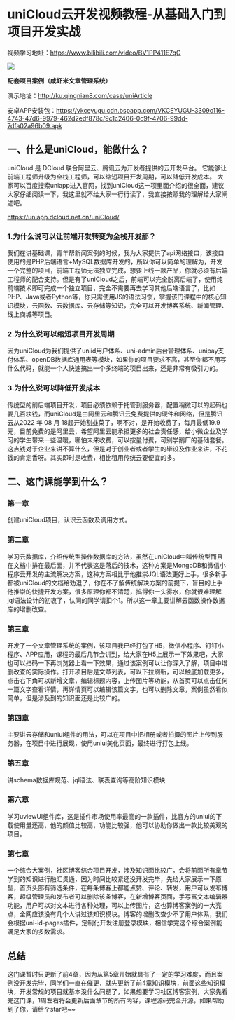 # uniCloud云开发视频教程-从基础入门到项目开发实战

视频学习地址：https://www.bilibili.com/video/BV1PP411E7qG

![](https://vkceyugu.cdn.bspapp.com/VKCEYUGU-3309c116-4743-47d6-9979-462d2edf878c/b422126b-d805-4a92-87f0-30624531cf53.jpg)



**配套项目案例（咸虾米文章管理系统）**

演示地址：http://ku.qingnian8.com/case/uniArticle

安卓APP安装包：https://vkceyugu.cdn.bspapp.com/VKCEYUGU-3309c116-4743-47d6-9979-462d2edf878c/9c1c2406-0c9f-4706-99dd-7dfa02a96b09.apk



## 一、什么是uniCloud，能做什么？

uniCloud 是 DCloud 联合阿里云、腾讯云为开发者提供的云开发平台。
它能够让前端工程师升级为全栈工程师，可以缩短项目开发周期，可以降低开发成本。
大家可以百度搜索uniapp进入官网，找到uniCloud这一项里面介绍的很全面，建议大家仔细阅读一下，我这里就不给大家一行行读了，我直接按照我的理解给大家阐述吧。

https://uniapp.dcloud.net.cn/uniCloud/



### 1.为什么说可以让前端开发转变为全栈开发那？

我们在讲基础课，青年帮新闻案例的时候，我为大家提供了api网络接口，该接口使用的是PHP后端语言+MySQL数据库开发的，所以你可以简单的理解为，开发一个完整的项目，前端工程师无法独立完成，想要上线一款产品，你就必须有后端工程师的配合支持。但是有了uniCloud之后，前端可以完全脱离后端了，使用纯前端技术即可完成一个独立项目，完全不需要再去学习其他后端语言了，比如PHP、Java或者Python等，你只需使用JS的语法习惯，掌握该门课程中的核心知识模块，云函数、云数据库、云存储等知识，完全可以开发博客系统、新闻管理、线上商城等项目。



### 2.为什么说可以缩短项目开发周期

因为uniCloud为我们提供了uniid用户体系、uni-admin后台管理体系、unipay支付体系、openDB数据库通用表等模块，如果你的项目要求不高，甚至你都不用写什么代码，就能一个人快速搞出一个多终端的项目出来，还是非常有吸引力的。



### 3.为什么说可以降低开发成本

传统型的前后端项目开发，项目必须依赖于托管到服务器，配置稍微可以的起码也要几百块钱，而uniCloud是由阿里云和腾讯云免费提供的硬件和网络，但是腾讯云从2022 年 08 月 18起开始割韭菜了，啊不对，是开始收费了，每月最低19.9元，目前免费的是阿里云，希望阿里云能承担更多的社会责任感，给小微企业及学习的学生带来一些温暖，哪怕未来收费，可以按量付费，可别学鹅厂的基础套餐。这点钱对于企业来讲不算什么，但是对于创业者或者学生的毕设及作业来讲，不花钱的肯定香呀。其实即时是收费，相比租用传统云要便宜的多。



## 二、这门课能学到什么？

### 第一章

创建uniCloud项目，认识云函数及调用方式。

### 第二章

学习云数据库，介绍传统型操作数据库的方法，虽然在uniCloud中叫传统型而且在文档中排在最后面，并不代表这是落后的技术，这种方案是MongoDB和微信小程序云开发的主流解决方案，这种方案相比于他推崇JQL语法更好上手，很多新手都被uniCloud的文档给劝退了，你在不了解传统解决方案的前提下，盲目的上手他推崇的快捷开发方案，很多原理你都不清楚，搞得你一头雾水，你就很难理解jql语法设计的初衷了，认同的同学请扣个1。所以这一章主要讲解云函数操作数据库的增删改查。

### 第三章

开发了一个文章管理系统的案例，该项目我已经打包了H5，微信小程序、钉钉小程序、APP应用，课程的最后几节会讲到，给大家在H5上展示一下效果吧，大家也可以扫码一下再浏览器上看一下效果，通过该案例可以让你深入了解，项目中增删改查的实际操作。打开项目后是文章列表，可以下拉刷新，可以触底加载更多，点击右下角可以新增文章，编辑标题内容，上传图片等功能，从首页可以点击任何一篇文字查看详情，再详情页可以编辑该篇文字，也可以删除文章，案例虽然看似简单，但是涉及到的知识面还是比较广的。

### 第四章

主要讲云存储和uniui组件的用法，可以在项目中把相册或者拍摄的图片上传到服务器，在项目中进行展现，使用uniui美化页面，最终进行打包上线。

### 第五章

讲schema数据库规范、jql语法、联表查询等高阶知识模块

### 第六章

学习uviewUI组件库，这是插件市场使用率最高的一款插件，比官方的uniui的下载使用量还高，他的颜值比较高，功能比较强，他可以协助你做出一款比较美观的项目。

### 第七章

一个综合大案例，社区博客综合项目开发，涉及知识面比较广，会将前面所有章节学到的知识进行融汇贯通，因为时间比较紧还没开发完毕，先给大家展示一下原型，首页头部有筛选条件，在每条博客上都能点赞、评论、转发，用户可以发布博客，超级管理员和发布者可以删除该条博客，在新增博客页面，手写富文本编辑器功能，用户可以对文本进行各种处理，可以上传图片，这也算博客案例的一大亮点，全网应该没有几个人讲过该知识模块。博客的增删改查少不了用户体系，我们会根据uni-id-pages插件，定制化开发注册登录模块，相信学完这个综合案例能满足大家的多数需求。



## 总结

这门课暂时只更新了前4章，因为从第5章开始就具有了一定的学习难度，而且案例没开发完毕，同学们一直在催更，就先更新了前4章知识模块，前面这些知识模块，开发常规的项目就基本没什么问题了，如果想要学习社区博客案例，大家先看完这门课，1周左右将会更新后面章节的所有内容，课程源码完全开源，如果帮助到了你，请给个star吧~~

